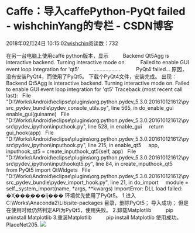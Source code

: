 # Caffe：导入caffePython-PyQt failed - wishchinYang的专栏 - CSDN博客
2018年02月24日 10:15:02[wishchin](https://me.csdn.net/wishchin)阅读数：732

在另一台电脑上使用caffe python版本，显示
         Backend Qt5Agg is interactive backend. Turning interactive mode on.
         Failed to enable GUI event loop integration for 'qt5'
         ...................
         PyQt4 failed...
原因，没有安装PyQt4，而使用了PyQt5。
下载个PyQt4文件，安装完成。
出现：
Backend Qt5Agg is interactive backend. Turning interactive mode on.
Failed to enable GUI event loop integration for 'qt5'
Traceback (most recent call last):
  File "D:\Works\Android\eclipse\plugins\org.python.pydev_5.3.0.201610121612\pysrc\_pydev_bundle\pydev_console_utils.py", line 565, in do_enable_gui
    enable_gui(guiname)
  File "D:\Works\Android\eclipse\plugins\org.python.pydev_5.3.0.201610121612\pysrc\pydev_ipython\inputhook.py", line 528, in enable_gui
    return gui_hook(app)
  File "D:\Works\Android\eclipse\plugins\org.python.pydev_5.3.0.201610121612\pysrc\pydev_ipython\inputhook.py", line 215, in enable_qt5
    app, inputhook_qt5 = create_inputhook_qt5(self, app)
  File "D:\Works\Android\eclipse\plugins\org.python.pydev_5.3.0.201610121612\pysrc\pydev_ipython\inputhookqt5.py", line 84, in create_inputhook_qt5
    from PyQt5 import QtWidgets
  File "D:\Works\Android\eclipse\plugins\org.python.pydev_5.3.0.201610121612\pysrc\_pydev_bundle\pydev_import_hook.py", line 21, in do_import
    module = self._system_import(name, *args, **kwargs)
ImportError: DLL load failed: �Ҳ���ָ���ĳ���
环境优先使用了PyQt5。
1.进入 C:\Works\Anaconda2\Lib\site-packages 目录，删除PyQt5；
导入成功；
但是在使用时候仍然判定API为PyQt5，使用失败。
2.卸载Matplotlib          pip uninstall Matplotlib
3.重装Matplotlib          pip install Matplotlib
使用成功。
PlaceNet205.
![](https://img-blog.csdn.net/20180224105420151?watermark/2/text/aHR0cDovL2Jsb2cuY3Nkbi5uZXQvd2lzaGNoaW4=/font/5a6L5L2T/fontsize/400/fill/I0JBQkFCMA==/dissolve/70/gravity/Center)
